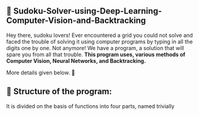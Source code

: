 ## :memo: Sudoku-Solver-using-Deep-Learning-Computer-Vision-and-Backtracking
Hey there, sudoku lovers! Ever encountered a grid you could not solve and faced the trouble of solving it using computer programs by typing in all the digits one by one. Not anymore!
We have a program, a solution that will spare you from all that trouble.
**This program uses, various methods of Computer Vision, Neural Networks, and Backtracking.**

More details given below.
:rocket: 

## :memo: Structure of the program:

It is divided on the basis of functions into four parts, named trivially 
